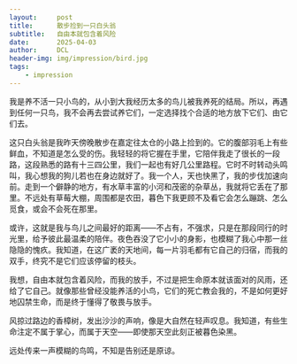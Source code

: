 ```yaml
---
layout:     post
title:      散步捡到一只白头翁
subtitle:   自由本就包含着风险 
date:       2025-04-03
author:     DCL
header-img: img/impression/bird.jpg
tags:
    - impression
---
```


我是养不活一只小鸟的，从小到大我经历太多的鸟儿被我养死的结局。所以，再遇到任何一只鸟，我不会再去尝试养它们，一定选择找个合适的地方放下它们、由它们去。  
  
这只白头翁是我昨天傍晚散步在嘉定往太仓的小路上捡到的。它的腹部羽毛上有些鲜血，不知道是怎么受的伤。我轻轻的将它握在手里，它陪伴我走了很长的一段路，这段熟悉的路有十三四公里，我们一起也有好几公里路程。它时不时转动头鸣叫，我心想我的狗儿若也在身边就好了。我一个人，天也快黑了，我的步伐加速向前。走到一个僻静的地方，有水草丰富的小河和茂密的杂草丛，我就将它丢在了那里。不远处有草莓大棚，周围都是农田，暮色下我更顾不及看它会怎么蹦跳、怎么觅食，或会不会死在那里。  

或许，这就是我与鸟儿之间最好的距离——不占有，不强求，只是在那段同行的时光里，给予彼此最温柔的陪伴。夜色吞没了它小小的身影，也模糊了我心中那一丝隐隐的愧疚。我知道，在这广袤的天地间，每一片羽毛都有它自己的归宿，而我的双手，终究不是它们应该停留的枝头。  

我想，自由本就包含着风险，而我的放手，不过是把生命原本就该面对的风雨，还给了它自己。就像那些曾经没能养活的小鸟，它们的死亡教会我的，不是如何更好地囚禁生命，而是终于懂得了敬畏与放手。  
  
风掠过路边的香樟树，发出沙沙的声响，像是大自然在轻声叹息。我知道，有些生命注定不属于掌心，而属于天空——即使那天空此刻正被暮色染黑。  

远处传来一声模糊的鸟鸣，不知是告别还是原谅。  